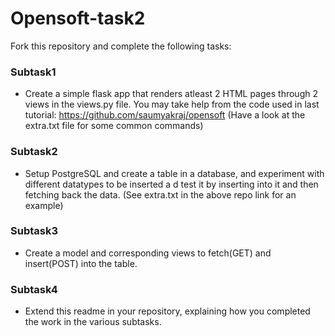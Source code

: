 # Opensoft-task2

Fork this repository and complete the following tasks:


### Subtask1
- Create a simple flask app that renders atleast 2 HTML pages through 2 views in the views.py file. You may take help from the code used in last tutorial: https://github.com/saumyakraj/opensoft (Have a look at the extra.txt file for some common commands)

### Subtask2
- Setup PostgreSQL and create a table in a database, and experiment with different datatypes to be inserted a d test it by inserting into it and then fetching back the data. (See extra.txt in the above repo link for an example)


### Subtask3
- Create a model and corresponding views to fetch(GET) and insert(POST) into the table. 

### Subtask4
- Extend this readme in your repository, explaining  how you completed the work in the various subtasks. 
